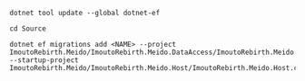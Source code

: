 ﻿```
dotnet tool update --global dotnet-ef
```

```
cd Source
```

```
dotnet ef migrations add <NAME> --project ImoutoRebirth.Meido/ImoutoRebirth.Meido.DataAccess/ImoutoRebirth.Meido.DataAccess.csproj --startup-project ImoutoRebirth.Meido/ImoutoRebirth.Meido.Host/ImoutoRebirth.Meido.Host.csproj
```
